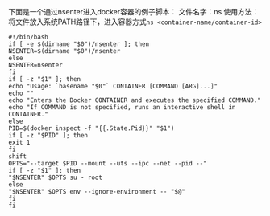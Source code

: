 ﻿下面是一个通过nsenter进入docker容器的例子脚本：
文件名字：ns
使用方法：将文件放入系统PATH路径下，进入容器方式```ns <container-name/container-id>```
```
#!/bin/bash
if [ -e $(dirname "$0")/nsenter ]; then
NSENTER=$(dirname "$0")/nsenter
else
NSENTER=nsenter
fi
if [ -z "$1" ]; then
echo "Usage: `basename "$0"` CONTAINER [COMMAND [ARG]...]"
echo ""
echo "Enters the Docker CONTAINER and executes the specified COMMAND."
echo "If COMMAND is not specified, runs an interactive shell in CONTAINER."
else
PID=$(docker inspect -f "{{.State.Pid}}" "$1")
if [ -z "$PID" ]; then
exit 1
fi
shift
OPTS="--target $PID --mount --uts --ipc --net --pid --"
if [ -z "$1" ]; then
"$NSENTER" $OPTS su - root
else
"$NSENTER" $OPTS env --ignore-environment -- "$@"
fi
fi
```